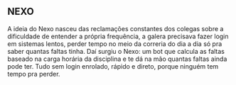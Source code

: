## NEXO 

A ideia do Nexo nasceu das reclamações constantes dos colegas sobre a dificuldade de entender a própria frequência, a galera precisava fazer login em sistemas lentos, perder tempo no meio da correria do dia a dia só pra saber quantas faltas tinha. Daí surgiu o Nexo: um bot que calcula as faltas baseado na carga horária da disciplina e te dá na mão quantas faltas ainda pode ter. Tudo sem login enrolado, rápido e direto, porque ninguém tem tempo pra perder.


